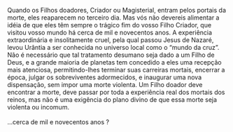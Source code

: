 ﻿Quando os Filhos doadores, Criador ou Magisterial, entram pelos portais da morte, eles reaparecem no terceiro dia. Mas vós não devereis alimentar a idéia de que eles têm sempre o trágico fim do vosso Filho Criador, que visitou vosso mundo há cerca de mil e novecentos anos. A experiência extraordinária e insolitamente cruel, pela qual passou Jesus de Nazaré, levou Urântia a ser conhecida no universo local como o “mundo da cruz”. Não é necessário que tal tratamento desumano seja dado a um Filho de Deus, e a grande maioria de planetas tem concedido a eles uma recepção mais atenciosa, permitindo-lhes terminar suas carreiras mortais, encerrar a época, julgar os sobreviventes adormecidos, e inaugurar uma nova dispensação, sem impor uma morte violenta. Um Filho doador deve encontrar a morte, deve passar por toda a experiência real dos mortais dos reinos, mas não é uma exigência do plano divino de que essa morte seja violenta ou incomum.<BR><BR>...cerca de mil e novecentos anos ?